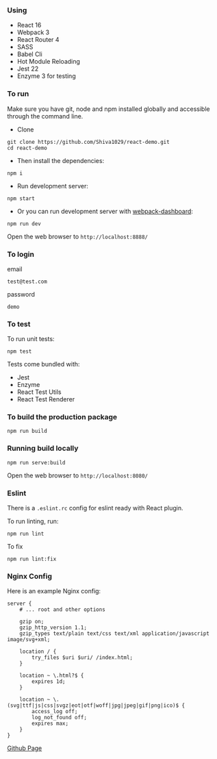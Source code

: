 ### Using

* React 16
* Webpack 3
* React Router 4
* SASS
* Babel Cli
* Hot Module Reloading
* Jest 22
* Enzyme 3 for testing

### To run
Make sure you have git, node and npm installed globally and accessible through the command line.

* Clone

```
git clone https://github.com/Shiva1029/react-demo.git
cd react-demo
```

* Then install the dependencies:

```
npm i
```

* Run development server:

```
npm start
```

* Or you can run development server with [webpack-dashboard](https://github.com/FormidableLabs/webpack-dashboard):

```
npm run dev
```

Open the web browser to `http://localhost:8888/`

### To login
email
```
test@test.com
```

password
```
demo
```


### To test
To run unit tests:

```
npm test
```

Tests come bundled with:

* Jest
* Enzyme
* React Test Utils
* React Test Renderer

### To build the production package

```
npm run build
```

### Running build locally

```
npm run serve:build
```
Open the web browser to `http://localhost:8080/`

### Eslint
There is a `.eslint.rc` config for eslint ready with React plugin.

To run linting, run:

```
npm run lint
```

To fix

```
npm run lint:fix
```

### Nginx Config

Here is an example Nginx config:

```
server {
	# ... root and other options

	gzip on;
	gzip_http_version 1.1;
	gzip_types text/plain text/css text/xml application/javascript image/svg+xml;

	location / {
		try_files $uri $uri/ /index.html;
	}

	location ~ \.html?$ {
		expires 1d;
	}

	location ~ \.(svg|ttf|js|css|svgz|eot|otf|woff|jpg|jpeg|gif|png|ico)$ {
		access_log off;
		log_not_found off;
		expires max;
	}
}
```
[Github Page](https://shiva1029.github.io/react-demo/)
